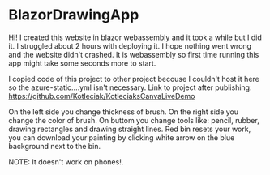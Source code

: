 # BlazorDrawingApp

Hi! I created this website in blazor webassembly and it took a while but I did it. I struggled about 2 hours with deploying it. 
I hope nothing went wrong and the website didn't crashed. 
It is webassembly so first time running this app might take some seconds more to start.

I copied code of this project to other project becouse I couldn't host it here so the azure-static....yml isn't necessary. Link to project after publishing: https://github.com/Kotleciak/KotleciaksCanvaLiveDemo

On the left side you change thickness of brush. On the right side you change the color of brush. On buttom you change tools like: pencil, rubber, 
drawing rectangles and drawing straight lines. Red bin resets your work, you can download your painting by clicking white arrow on the blue background next to the bin.

NOTE: It doesn't work on phones!. 
